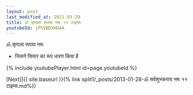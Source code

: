 ```yaml
---
layout: post
last_modified_at: 2021-03-29
title: ॐ सृगाला रूपया नमः ११ टाइम्स
youtubeId: jPSVBDXHDAA
---
```

 
 
 ॐ सृगाला रूपया नमः  
 
 -  जिसने सियार का रूप धारण किया है 
 
  
 
  
 
 
 
 
 
 


{% include youtubePlayer.html id=page.youtubeId %}
 
[Next]({{ site.baseurl }}{% link  split1/_posts/2013-01-28-ॐ सर्वशुभंकराय नमः ११ टाइम्स.md%})
 
